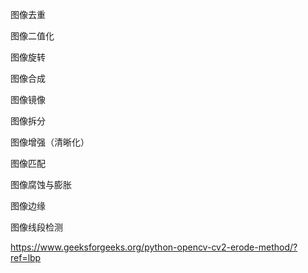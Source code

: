 图像去重  

图像二值化   

图像旋转    

图像合成  

图像镜像  

图像拆分   

图像增强（清晰化）   

图像匹配   

图像腐蚀与膨胀    

图像边缘   

图像线段检测   


https://www.geeksforgeeks.org/python-opencv-cv2-erode-method/?ref=lbp   
